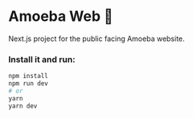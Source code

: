 # Amoeba Web 🦠

Next.js project for the public facing Amoeba website.

### Install it and run:

```bash
npm install
npm run dev
# or
yarn
yarn dev
```
